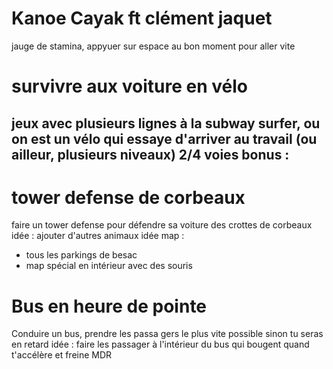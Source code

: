 # Kanoe Cayak ft clément jaquet
jauge de stamina, appyuer sur espace au bon moment pour aller vite

# survivre aux voiture en vélo
jeux avec plusieurs lignes à la subway surfer, ou on est un vélo qui essaye d'arriver au travail (ou ailleur, plusieurs niveaux)
2/4 voies
bonus : 
- 

# tower defense de corbeaux
faire un tower defense pour défendre sa voiture des crottes de corbeaux
idée : ajouter d'autres animaux 
idée map : 
- tous les parkings de besac
- map spécial en intérieur avec des souris

# Bus en heure de pointe
Conduire un bus, prendre les passa gers le plus vite possible sinon tu seras en retard
idée : faire les passager à l'intérieur du bus qui bougent quand t'accélère et freine MDR
